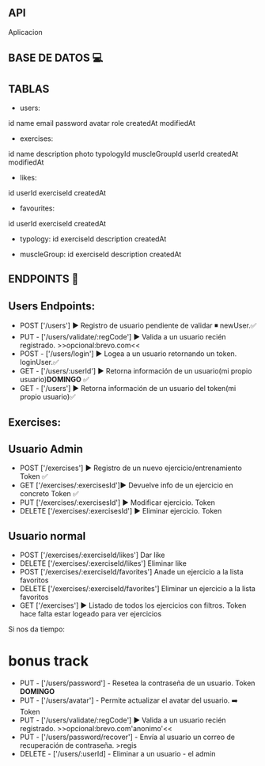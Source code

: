 ## API

Aplicacion

## BASE DE DATOS 💻

## TABLAS

- users:

id
name
email
password
avatar
role
createdAt
modifiedAt

- exercises:

id
name
description
photo
typologyId
muscleGroupId
userId
createdAt
modifiedAt

- likes:

id
userId
exerciseId
createdAt

- favourites:

id
userId
exerciseId
createdAt

- typology:
  id
  exerciseId
  description
  createdAt

- muscleGroup:
  id
  exerciseId
  description
  createdAt

## ENDPOINTS 🏁

## Users Endpoints:

- POST ['/users'] ▶️ Registro de usuario pendiente de validar ◾ newUser.✅
- PUT - ['/users/validate/:regCode'] ▶️ Valida a un usuario recién registrado. >>opcional:brevo.com<<
- POST - ['/users/login'] ▶️ Logea a un usuario retornando un token. loginUser.✅
- GET - ['/users/:userId'] ▶️ Retorna información de un usuario(mi propio usuario)**DOMINGO** ✅
- GET - ['/users'] ▶️ Retorna información de un usuario del token(mi propio usuario)✅

## Exercises:

## Usuario Admin

- POST ['/exercises'] ▶️ Registro de un nuevo ejercicio/entrenamiento Token ✅
- GET ['/exercises/:exercisesId']▶️ Devuelve info de un ejercicio en concreto Token ✅
- PUT ['/exercises/:exercisesId'] ▶️ Modificar ejercicio. Token
- DELETE ['/exercises/:exercisesId'] ▶️ Eliminar ejercicio. Token

## Usuario normal

- POST ['/exercises/:exerciseId/likes'] Dar like
- DELETE ['/exercises/:exerciseId/likes'] Eliminar like
- POST ['/exercises/:exerciseId/favorites'] Anade un ejercicio a la lista favoritos
- DELETE ['/exercises/:exerciseId/favorites'] Eliminar un ejercicio a la lista favoritos
- GET ['/exercises'] ▶️ Listado de todos los ejercicios con filtros. Token hace falta estar logeado para ver ejercicios

Si nos da tiempo:

# bonus track

- PUT - ['/users/password'] - Resetea la contraseña de un usuario. Token **DOMINGO**
- PUT - ['/users/avatar'] - Permite actualizar el avatar del usuario. ➡️ Token
- PUT - ['/users/validate/:regCode'] ▶️ Valida a un usuario recién registrado. >>opcional:brevo.com'anonimo'<<
- PUT - ['/users/password/recover'] - Envía al usuario un correo de recuperación de contraseña. >regis
- DELETE - ['/users/:userId] - Eliminar a un usuario - el admin
